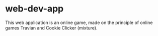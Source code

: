 # web-dev-app

This web application is an online game, made on the principle of online games Travian and Cookie Clicker (mixture).
